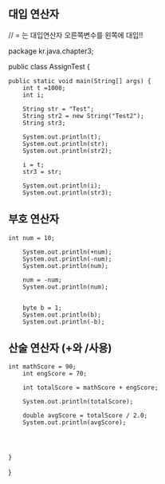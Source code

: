 ## 대입 연산자

// = 는 대입연산자 오른쪽변수를 왼쪽에 대입!!

package kr.java.chapter3;

public class AssignTest {

	public static void main(String[] args) {
		int t =1000;
		int i;
		
		String str = "Test";
		String str2 = new String("Test2");
		String str3;
		
		System.out.println(t);
		System.out.println(str);
		System.out.println(str2);
		
		i = t;
		str3 = str;
		
		System.out.println(i);
		System.out.println(str3);
    
## 부호 연산자
	int num = 10;
		
		System.out.println(+num);
		System.out.println(-num);
		System.out.println(num);
		
		num = -num;
		System.out.println(num);
		
		
		byte b = 1;
		System.out.println(b);
		System.out.println(-b);
    
## 산술 연산자 (+와 /사용)

	int mathScore = 90;
		int engScore = 70;
		
		int totalScore = mathScore + engScore;
		
		System.out.println(totalScore);
		
		double avgScore = totalScore / 2.0;
		System.out.println(avgScore);
		
		
	

	}

}


    
		
